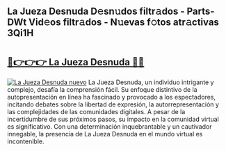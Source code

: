 ## La Jueza Desnuda D𝚎sn𝚞dos filtr𝚊dos - Parts-DWt Vid𝚎os filtr𝚊dos - N𝚞evas f𝚘tos atr𝚊ctivas 3Qi1H

# <h2><a href="http://mb2ojnq.tromn.icu/?c=La+Jueza+Desnuda">🔗👉👉👉 La Jueza Desnuda 🔗🔗</a></h2>

[![La Jueza Desnuda nuevo](https://i.imgur.com/pEAQMta.gif)](http://mb2ojnq.tromn.icu/?c=La+Jueza+Desnuda)
La Jueza Desnuda, un individuo intrigante y complejo, desafía la comprensión fácil. Su enfoque distintivo de la autopresentación en línea ha fascinado y provocado a los espectadores, incitando debates sobre la libertad de expresión, la autorrepresentación y las complejidades de las comunidades digitales. A pesar de la incertidumbre de sus próximos pasos, su impacto en la comunidad virtual es significativo. Con una determinación inquebrantable y un cautivador innegable, la presencia de La Jueza Desnuda en el mundo virtual es incontenible.
